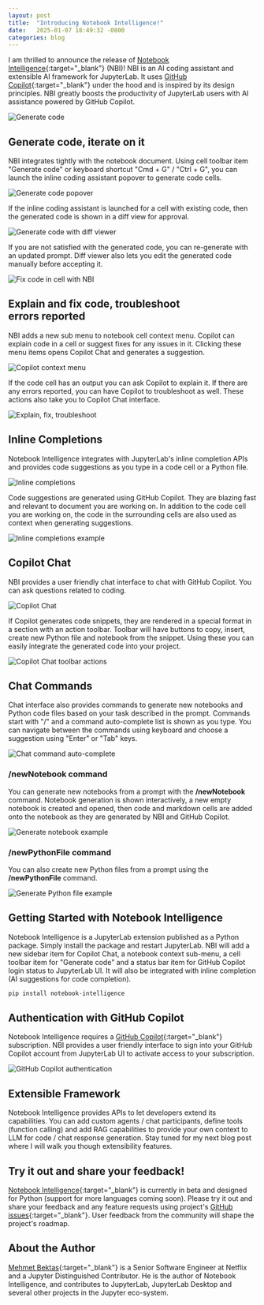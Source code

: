```yaml
---
layout: post
title:  "Introducing Notebook Intelligence!"
date:   2025-01-07 18:49:32 -0800
categories: blog
---
```

I am thrilled to announce the release of [Notebook Intelligence](https://github.com/notebook-intelligence/notebook-intelligence){:target="_blank"} (NBI)! NBI is an AI coding assistant and extensible AI framework for JupyterLab. It uses [GitHub Copilot](https://github.com/features/copilot){:target="_blank"} under the hood and is inspired by its design principles. NBI greatly boosts the productivity of JupyterLab users with AI assistance powered by GitHub Copilot.

![Generate code](/assets/images/generate-code.gif)

## Generate code, iterate on it
NBI integrates tightly with the notebook document. Using cell toolbar item "Generate code" or keyboard shortcut "Cmd + G" / "Ctrl + G", you can launch the inline coding assistant popover to generate code cells.

![Generate code popover](/assets/images/generate-code-popover.png)

If the inline coding assistant is launched for a cell with existing code, then the generated code is shown in a diff view for approval.

![Generate code with diff viewer](/assets/images/generate-code4-cropped.png)

If you are not satisfied with the generated code, you can re-generate with an updated prompt. Diff viewer also lets you edit the generated code manually before accepting it.

![Fix code in cell with NBI](/assets/images/fix-diff.gif)

## Explain and fix code, troubleshoot errors reported

NBI adds a new sub menu to notebook cell context menu. Copilot can explain code in a cell or suggest fixes for any issues in it. Clicking these menu items opens Copilot Chat and generates a suggestion.

![Copilot context menu](/assets/images/copilot-context-menu.png)

If the code cell has an output you can ask Copilot to explain it. If there are any errors reported, you can have Copilot to troubleshoot as well. These actions also take you to Copilot Chat interface.

![Explain, fix, troubleshoot](/assets/images/explain-fix-troubleshoot.gif)

## Inline Completions

Notebook Intelligence integrates with JupyterLab's inline completion APIs and provides code suggestions as you type in a code cell or a Python file.

![Inline completions](/assets/images/inline-completion.png)

Code suggestions are generated using GitHub Copilot. They are blazing fast and relevant to document you are working on. In addition to the code cell you are working on, the code in the surrounding cells are also used as context when generating suggestions.

![Inline completions example](/assets/images/inline-completions.gif)

## Copilot Chat

NBI provides a user friendly chat interface to chat with GitHub Copilot. You can ask questions related to coding.

![Copilot Chat](/assets/images/copilot-chat.gif)

If Copilot generates code snippets, they are rendered in a special format in a section with an action toolbar. Toolbar will have buttons to copy, insert, create new Python file and notebook from the snippet. Using these you can easily integrate the generated code into your project.

![Copilot Chat toolbar actions](/assets/images/copilot-chat-toolbar.gif)

## Chat Commands

Chat interface also provides commands to generate new notebooks and Python code files based on your task described in the prompt. Commands start with "/" and a command auto-complete list is shown as you type. You can navigate between the commands using keyboard and choose a suggestion using "Enter" or "Tab" keys.

![Chat command auto-complete](/assets/images/copilot-chat.png)

### /newNotebook command

You can generate new notebooks from a prompt with the **/newNotebook** command. Notebook generation is shown interactively, a new empty notebook is created and opened, then code and markdown cells are added onto the notebook as they are generated by NBI and GitHub Copilot.

![Generate notebook example](/assets/images/new-notebook.gif)

### /newPythonFile command

You can also create new Python files from a prompt using the **/newPythonFile** command.

![Generate Python file example](/assets/images/new-python-file.gif)

## Getting Started with Notebook Intelligence

Notebook Intelligence is a JupyterLab extension published as a Python package. Simply install the package and restart JupyterLab. NBI will add a new sidebar item for Copilot Chat, a notebook context sub-menu, a cell toolbar item for "Generate code" and a status bar item for GitHub Copilot login status to JupyterLab UI. It will also be integrated with inline completion (AI suggestions for code completion).

```bash
pip install notebook-intelligence
```

## Authentication with GitHub Copilot

Notebook Intelligence requires a [GitHub Copilot](https://github.com/features/copilot){:target="_blank"} subscription. NBI provides a user friendly interface to sign into your GitHub Copilot account from JupyterLab UI to activate access to your subscription.

![GitHub Copilot authentication](/assets/images/github-auth.gif)

## Extensible Framework

Notebook Intelligence provides APIs to let developers extend its capabilities. You can add custom agents / chat participants, define tools (function calling) and add RAG capabilities to provide your own context to LLM for code / chat response generation. Stay tuned for my next blog post where I will walk you though extensibility features.

## Try it out and share your feedback!

[Notebook Intelligence](https://github.com/notebook-intelligence/notebook-intelligence){:target="_blank"} is currently in beta and designed for Python (support for more languages coming soon). Please try it out and share your feedback and any feature requests using project's [GitHub issues](https://github.com/notebook-intelligence/notebook-intelligence/issues){:target="_blank"}. User feedback from the community will shape the project's roadmap.

## About the Author

[Mehmet Bektas](https://www.linkedin.com/in/mehmet-bektas){:target="_blank"} is a Senior Software Engineer at Netflix and a Jupyter Distinguished Contributor. He is the author of Notebook Intelligence, and contributes to JupyterLab, JupyterLab Desktop and several other projects in the Jupyter eco-system.
